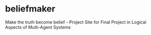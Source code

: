 # beliefmaker
Make the truth become belief - Project Site for Final Project in Logical Aspects of Multi-Agent Systems
